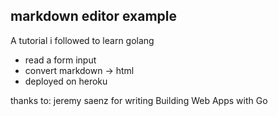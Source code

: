 markdown editor example
--------

A tutorial i followed to learn golang

* read a form input
* convert markdown -> html
* deployed on heroku

thanks to: jeremy saenz for writing Building Web Apps with Go